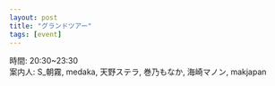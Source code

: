 ```yaml
---
layout: post
title: "グランドツアー"
tags: [event]
---
```


時間: 20:30~23:30  
案内人: S_朝霧, medaka, 天野ステラ, 巻乃もなか, 海崎マノン, makjapan  
